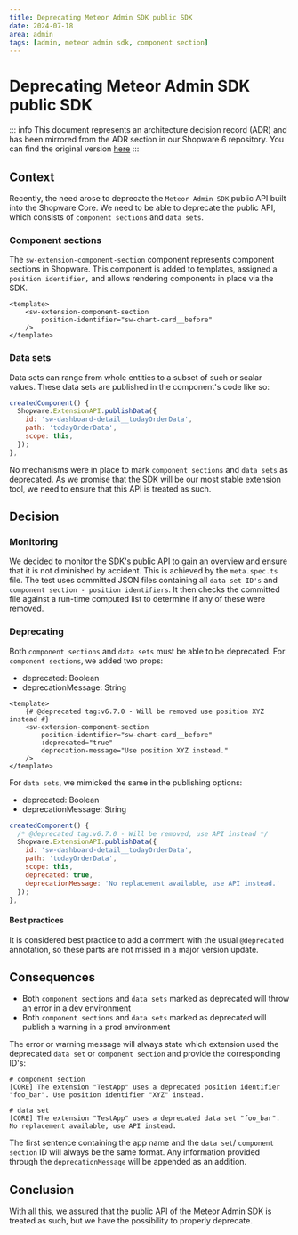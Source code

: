 ```yaml
---
title: Deprecating Meteor Admin SDK public SDK
date: 2024-07-18
area: admin
tags: [admin, meteor admin sdk, component section]
---
```


# Deprecating Meteor Admin SDK public SDK

::: info
This document represents an architecture decision record (ADR) and has been mirrored from the ADR section in our Shopware 6 repository.
You can find the original version [here](https://github.com/shopware/shopware/blob/trunk/adr/2024-07-16-deprecating-sdk-public-api.md)
:::

## Context

Recently, the need arose to deprecate the `Meteor Admin SDK` public API built into the Shopware Core.
We need to be able to deprecate the public API, which consists of `component sections` and `data sets`.

### Component sections
The `sw-extension-component-section` component represents component sections in Shopware.
This component is added to templates, assigned a `position identifier,` and allows rendering components in place via the SDK.

```vue
<template>
    <sw-extension-component-section
        position-identifier="sw-chart-card__before"
    />
</template>
```

### Data sets
Data sets can range from whole entities to a subset of such or scalar values. These data sets are published in the component's code like so:

```javascript
createdComponent() {
  Shopware.ExtensionAPI.publishData({
    id: 'sw-dashboard-detail__todayOrderData',
    path: 'todayOrderData',
    scope: this,
  });
},
```

No mechanisms were in place to mark `component sections` and `data sets` as deprecated.
As we promise that the SDK will be our most stable extension tool, we need to ensure that this API is treated as such.

## Decision

### Monitoring
We decided to monitor the SDK's public API to gain an overview and ensure that it is not diminished by accident.
This is achieved by the `meta.spec.ts` file. The test uses committed JSON files containing all `data set ID's` and `component section - position identifiers`.
It then checks the committed file against a run-time computed list to determine if any of these were removed.

### Deprecating
Both `component sections` and `data sets` must be able to be deprecated.
For `component sections`, we added two props:

- deprecated: Boolean
- deprecationMessage: String

```vue
<template>
    {# @deprecated tag:v6.7.0 - Will be removed use position XYZ instead #}
    <sw-extension-component-section
        position-identifier="sw-chart-card__before"
        :deprecated="true"
        deprecation-message="Use position XYZ instead."
    />
</template>
```

For `data sets`, we mimicked the same in the publishing options:

- deprecated: Boolean
- deprecationMessage: String

```javascript
createdComponent() {
  /* @deprecated tag:v6.7.0 - Will be removed, use API instead */
  Shopware.ExtensionAPI.publishData({
    id: 'sw-dashboard-detail__todayOrderData',
    path: 'todayOrderData',
    scope: this,
    deprecated: true,
    deprecationMessage: 'No replacement available, use API instead.'
  });
},
```

#### Best practices
It is considered best practice to add a comment with the usual `@deprecated` annotation, so these parts are not missed in a major version update.

## Consequences
- Both `component sections` and `data sets` marked as deprecated will throw an error in a dev environment
- Both `component sections` and `data sets` marked as deprecated will publish a warning in a prod environment

The error or warning message will always state which extension used the deprecated `data set` or `component section` and provide the corresponding ID's:

```shell
# component section
[CORE] The extension "TestApp" uses a deprecated position identifier "foo_bar". Use position identifier "XYZ" instead.

# data set
[CORE] The extension "TestApp" uses a deprecated data set "foo_bar". No replacement available, use API instead.
```

The first sentence containing the app name and the `data set`/ `component section` ID will always be the same format.
Any information provided through the `deprecationMessage` will be appended as an addition.

## Conclusion
With all this, we assured that the public API of the Meteor Admin SDK is treated as such, but we have the possibility to properly deprecate.
